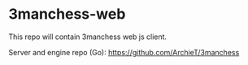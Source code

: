 # 3manchess-web

This repo will contain 3manchess web js client.

Server and engine repo (Go): https://github.com/ArchieT/3manchess
